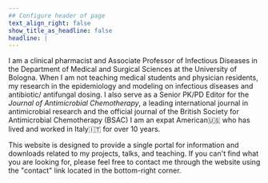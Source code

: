 ```yaml
---
## Configure header of page
text_align_right: false
show_title_as_headline: false
headline: |
---
```


<!-- this is a subheadline -->
I am a clinical pharmacist and Associate Professor of Infectious Diseases in the Department of Medical and Surgical Sciences at the University of Bologna. When I am not teaching medical students and physician residents, my research in the epidemiology and modeling on infectious diseases and antibiotic/ antifungal dosing. I also serve as a Senior PK/PD Editor for the *Journal of Antimicrobial Chemotherapy*, a leading international journal in antimicrobial research and the official journal of the British Society for Antimicrobial Chemotherapy (BSAC) I am an expat American:us: who has lived and worked in Italy:it: for over 10 years.

This website is designed to provide a single portal for information and downloads related to my projects, talks, and teaching. If you can't find what you are looking for, please feel free to contact me through the website using the "contact" link located in the bottom-right corner.